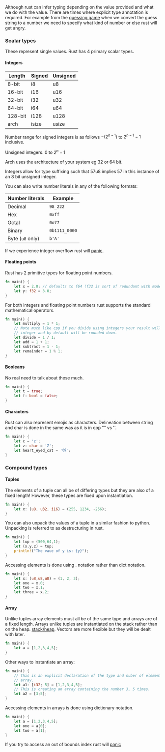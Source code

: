 Although rust can infer typing depending on the value provided and what we do with the value. There are times where explicit type annotation is required. 
For example from the [guessing game](guessing_game.md) when we convert the guess string to a number we need to specify what kind of number or else rust will get angry.

### Scalar types
These represent single values. Rust has 4 primary scalar types.
#### Integers

| Length | Signed | Unsigned |
|--------|--------|----------|
| 8-bit  | i8     | u8       |
| 16-bit | i16    | u16      |
| 32-bit | i32    | u32      |
| 64-bit | i64    | u64      |
| 128-bit| i128   | u128     |
| arch   | isize  | usize    |

Number range for signed integers is as follows 
$-(2^{n-1})$ to $2^{n-1}-1$ inclusive.

Unsigned integers.
$0$ to $2^n-1$ 

Arch uses the architecture of your system eg 32 or 64 bit.

Integers allow for type suffixing such that 57u8 implies 57 in this instance of an 8 bit unsigned integer.

You can also write number literals in any of the following formats: 

|Number literals|Example|
|---|---|
|Decimal|`98_222`|
|Hex|`0xff`|
|Octal|`0o77`|
|Binary|`0b1111_0000`|
|Byte (`u8` only)|`b'A'`|

If we experience integer overflow rust will [panic](panic.md).

#### Floating points

Rust has 2 primitive types for floating point numbers. 
```rust
fn main() {
	let x = 2.0; // defaults to f64 (f32 is sort of redundant with modern CPUs)
	let y: f32 = 3.0;
}
```

For both integers and floating point numbers rust supports the standard mathematical operators.
```rust
fn main() {
	let multiply = 1 * 1;
	// Note much like cpp if you divide using integers your result will be an 
	// integer and by default will be rounded down.
	let divide = 1 / 1;
	let add = 1 + 1;
	let subtract = 1 - 1;
	let remainder = 1 % 1;
}
```

#### Booleans
No real need to talk about these much.
```rust
fn main() {
	let t = true;
	let f: bool = false;
}
```

#### Characters
Rust can also represent emojis as characters. Delineation between string and char is done in the same was as it is in cpp "" vs ''.
```rust
fn main() {
	let c = 'z';
	let z: char = 'Z';
	let heart_eyed_cat = '😻';
}
```


### Compound types

#### Tuples
The elements of a tuple can all be of differing types but they are also of a fixed length! However, these types are fixed upon instantiation.
```rust
fn main() {
	let x: (u8, u32, i16) = (255, 1234, -256);
}
```

You can also unpack the values of a tuple in a similar fashion to python.
Unpacking is referred to as destructuring in rust.
```rust
fn main() {
	let tup = (500,64,1);
	let (x,y,z) = tup;
	println!("The vaue of y is: {y}");
}
```

Accessing elements is done using . notation rather than dict notation.
```rust
fn main() {
	let x: (u8,u8,u8) = (1, 2, 3);
	let one = x.0;
	let two = x.1;
	let three = x.2;
}
```

#### Array
Unlike tuples array elements must all be of the same type and arrays are of a fixed length. Arrays unlike tuples are instantiated on the stack rather than on the heap. [stack/heap](stack_and_heap.md). Vectors are more flexible but they will be dealt with later.
```rust
fn main() {
	let a = [1,2,3,4,5];
}
```

Other ways to instantiate an array:
```rust
fn main() {
	// This is an explicit declaration of the type and nuber of elements of this
	// array.
	let a1: [i32; 5] = [1,2,3,4,5];
	// This is creating an array containing the number 3, 5 times.
	let a2 = [3;5];
}
```

Accessing elements in arrays is done using dictionary notation.
```rust
fn main() {
	let a = [1,2,3,4,5];
	let one = a[0];
	let two = a[1];
}
```

If you try to access an out of bounds index rust will [panic](panic.md)

